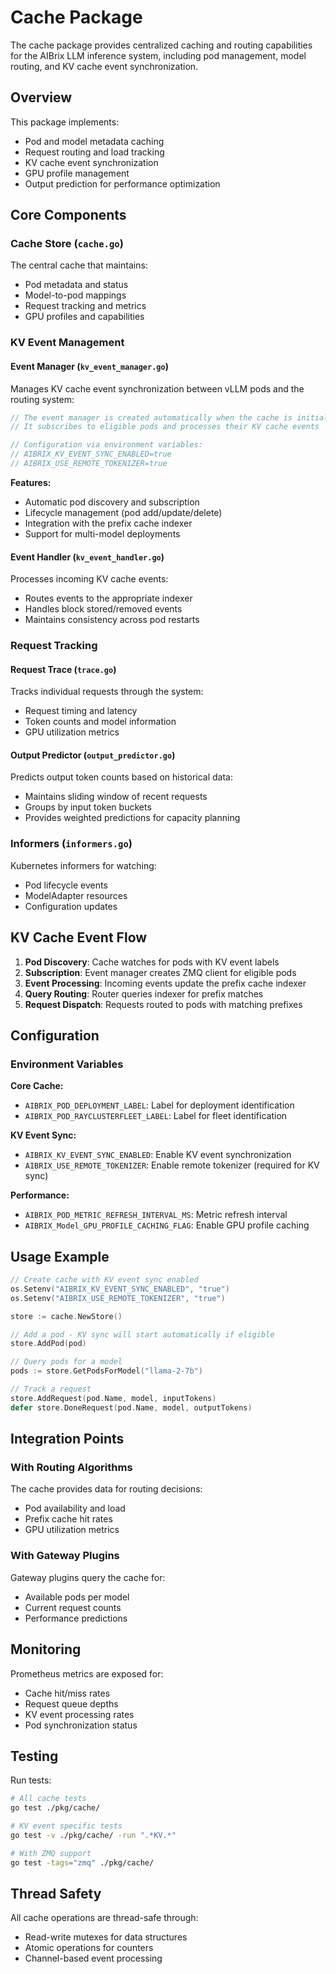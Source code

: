 # Cache Package

The cache package provides centralized caching and routing capabilities for the AIBrix LLM inference system, including pod management, model routing, and KV cache event synchronization.

## Overview

This package implements:
- Pod and model metadata caching
- Request routing and load tracking
- KV cache event synchronization
- GPU profile management
- Output prediction for performance optimization

## Core Components

### Cache Store (`cache.go`)

The central cache that maintains:
- Pod metadata and status
- Model-to-pod mappings
- Request tracking and metrics
- GPU profiles and capabilities

### KV Event Management

#### Event Manager (`kv_event_manager.go`)

Manages KV cache event synchronization between vLLM pods and the routing system:

```go
// The event manager is created automatically when the cache is initialized
// It subscribes to eligible pods and processes their KV cache events

// Configuration via environment variables:
// AIBRIX_KV_EVENT_SYNC_ENABLED=true
// AIBRIX_USE_REMOTE_TOKENIZER=true
```

**Features:**
- Automatic pod discovery and subscription
- Lifecycle management (pod add/update/delete)
- Integration with the prefix cache indexer
- Support for multi-model deployments

#### Event Handler (`kv_event_handler.go`)

Processes incoming KV cache events:
- Routes events to the appropriate indexer
- Handles block stored/removed events
- Maintains consistency across pod restarts

### Request Tracking

#### Request Trace (`trace.go`)

Tracks individual requests through the system:
- Request timing and latency
- Token counts and model information
- GPU utilization metrics

#### Output Predictor (`output_predictor.go`)

Predicts output token counts based on historical data:
- Maintains sliding window of recent requests
- Groups by input token buckets
- Provides weighted predictions for capacity planning

### Informers (`informers.go`)

Kubernetes informers for watching:
- Pod lifecycle events
- ModelAdapter resources
- Configuration updates

## KV Cache Event Flow

1. **Pod Discovery**: Cache watches for pods with KV event labels
2. **Subscription**: Event manager creates ZMQ client for eligible pods
3. **Event Processing**: Incoming events update the prefix cache indexer
4. **Query Routing**: Router queries indexer for prefix matches
5. **Request Dispatch**: Requests routed to pods with matching prefixes

## Configuration

### Environment Variables

**Core Cache:**
- `AIBRIX_POD_DEPLOYMENT_LABEL`: Label for deployment identification
- `AIBRIX_POD_RAYCLUSTERFLEET_LABEL`: Label for fleet identification

**KV Event Sync:**
- `AIBRIX_KV_EVENT_SYNC_ENABLED`: Enable KV event synchronization
- `AIBRIX_USE_REMOTE_TOKENIZER`: Enable remote tokenizer (required for KV sync)

**Performance:**
- `AIBRIX_POD_METRIC_REFRESH_INTERVAL_MS`: Metric refresh interval
- `AIBRIX_Model_GPU_PROFILE_CACHING_FLAG`: Enable GPU profile caching

## Usage Example

```go
// Create cache with KV event sync enabled
os.Setenv("AIBRIX_KV_EVENT_SYNC_ENABLED", "true")
os.Setenv("AIBRIX_USE_REMOTE_TOKENIZER", "true")

store := cache.NewStore()

// Add a pod - KV sync will start automatically if eligible
store.AddPod(pod)

// Query pods for a model
pods := store.GetPodsForModel("llama-2-7b")

// Track a request
store.AddRequest(pod.Name, model, inputTokens)
defer store.DoneRequest(pod.Name, model, outputTokens)
```

## Integration Points

### With Routing Algorithms
The cache provides data for routing decisions:
- Pod availability and load
- Prefix cache hit rates
- GPU utilization metrics

### With Gateway Plugins
Gateway plugins query the cache for:
- Available pods per model
- Current request counts
- Performance predictions

## Monitoring

Prometheus metrics are exposed for:
- Cache hit/miss rates
- Request queue depths
- KV event processing rates
- Pod synchronization status

## Testing

Run tests:
```bash
# All cache tests
go test ./pkg/cache/

# KV event specific tests  
go test -v ./pkg/cache/ -run ".*KV.*"

# With ZMQ support
go test -tags="zmq" ./pkg/cache/
```

## Thread Safety

All cache operations are thread-safe through:
- Read-write mutexes for data structures
- Atomic operations for counters
- Channel-based event processing